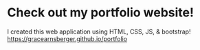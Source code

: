 # Check out my portfolio website!
  I created this web application using HTML, CSS, JS, & bootstrap! 
https://gracearnsberger.github.io/portfolio
